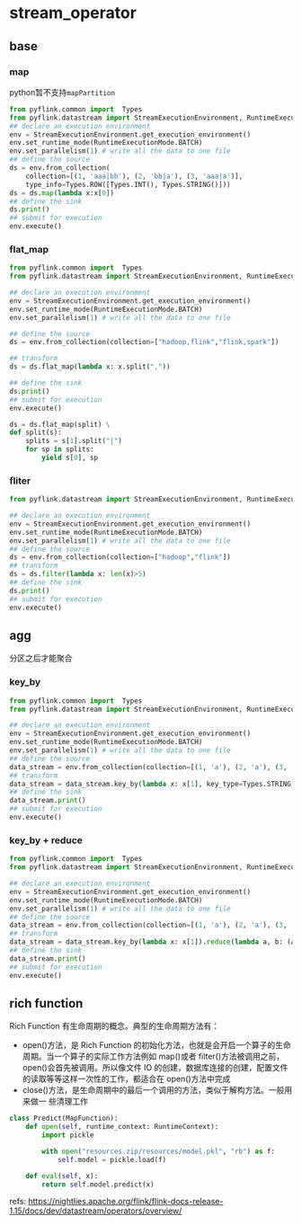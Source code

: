 # stream_operator

## base

### map
python暂不支持`mapPartition`

```python
from pyflink.common import  Types
from pyflink.datastream import StreamExecutionEnvironment, RuntimeExecutionMode
## declare an execution environment
env = StreamExecutionEnvironment.get_execution_environment()
env.set_runtime_mode(RuntimeExecutionMode.BATCH)
env.set_parallelism(1) # write all the data to one file
## define the source
ds = env.from_collection(
    collection=[(1, 'aaa|bb'), (2, 'bb|a'), (3, 'aaa|a')],
    type_info=Types.ROW([Types.INT(), Types.STRING()]))
ds = ds.map(lambda x:x[0])
## define the sink
ds.print()
## submit for execution
env.execute()

```



### flat_map

```python
from pyflink.common import  Types
from pyflink.datastream import StreamExecutionEnvironment, RuntimeExecutionMode

## declare an execution environment
env = StreamExecutionEnvironment.get_execution_environment()
env.set_runtime_mode(RuntimeExecutionMode.BATCH)
env.set_parallelism(1) # write all the data to one file

## define the source
ds = env.from_collection(collection=["hadoop,flink","flink,spark"])

## transform
ds = ds.flat_map(lambda x: x.split(","))

## define the sink
ds.print()
## submit for execution
env.execute()
```

```python
ds = ds.flat_map(split) \
def split(s):
    splits = s[1].split("|")
    for sp in splits:
        yield s[0], sp
```

### fliter

```python
from pyflink.datastream import StreamExecutionEnvironment, RuntimeExecutionMode

## declare an execution environment
env = StreamExecutionEnvironment.get_execution_environment()
env.set_runtime_mode(RuntimeExecutionMode.BATCH)
env.set_parallelism(1) # write all the data to one file
## define the source
ds = env.from_collection(collection=["hadoop","flink"])
## transform
ds = ds.filter(lambda x: len(x)>5)
## define the sink
ds.print()
## submit for execution
env.execute()
```

## agg
分区之后才能聚合
### key_by
```python
from pyflink.common import  Types
from pyflink.datastream import StreamExecutionEnvironment, RuntimeExecutionMode

## declare an execution environment
env = StreamExecutionEnvironment.get_execution_environment()
env.set_runtime_mode(RuntimeExecutionMode.BATCH)
env.set_parallelism(1) # write all the data to one file
## define the source
data_stream = env.from_collection(collection=[(1, 'a'), (2, 'a'), (3, 'b')])
## transform
data_stream = data_stream.key_by(lambda x: x[1], key_type=Types.STRING())
## define the sink
data_stream.print()
## submit for execution
env.execute()

```

### key_by + reduce

```python
from pyflink.common import  Types
from pyflink.datastream import StreamExecutionEnvironment, RuntimeExecutionMode

## declare an execution environment
env = StreamExecutionEnvironment.get_execution_environment()
env.set_runtime_mode(RuntimeExecutionMode.BATCH)
env.set_parallelism(1) # write all the data to one file
## define the source
data_stream = env.from_collection(collection=[(1, 'a'), (2, 'a'), (3, 'b')])
## transform
data_stream = data_stream.key_by(lambda x: x[1]).reduce(lambda a, b: (a[0] + b[0], b[1]))
## define the sink
data_stream.print()
## submit for execution
env.execute()
```

## rich function

Rich Function 有生命周期的概念。典型的生命周期方法有： 
- open()方法，是 Rich Function 的初始化方法，也就是会开启一个算子的生命周期。当一个算子的实际工作方法例如 map()或者 filter()方法被调用之前，open()会首先被调用。所以像文件 IO 的创建，数据库连接的创建，配置文件的读取等等这样一次性的工作，都适合在 open()方法中完成
- close()方法，是生命周期中的最后一个调用的方法，类似于解构方法。一般用来做一
些清理工作



```python
class Predict(MapFunction):
    def open(self, runtime_context: RuntimeContext):
        import pickle

        with open("resources.zip/resources/model.pkl", "rb") as f:
            self.model = pickle.load(f)

    def eval(self, x):
        return self.model.predict(x)
```




refs:
https://nightlies.apache.org/flink/flink-docs-release-1.15/docs/dev/datastream/operators/overview/